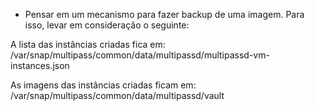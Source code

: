 - Pensar em um mecanismo para fazer backup de uma imagem. Para isso, levar em
  consideração o seguinte:

A lista das instâncias criadas fica em:
/var/snap/multipass/common/data/multipassd/multipassd-vm-instances.json

As imagens das instâncias criadas ficam em:
/var/snap/multipass/common/data/multipassd/vault

